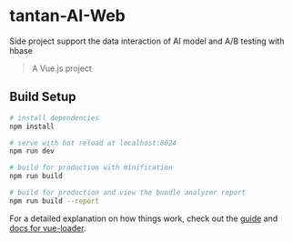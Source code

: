 # tantan-AI-Web
Side project support the data interaction of AI model and A/B testing with hbase

> A Vue.js project

## Build Setup

``` bash
# install dependencies
npm install

# serve with hot reload at localhost:8024
npm run dev

# build for production with minification
npm run build

# build for production and view the bundle analyzer report
npm run build --report
```

For a detailed explanation on how things work, check out the [guide](http://vuejs-templates.github.io/webpack/) and [docs for vue-loader](http://vuejs.github.io/vue-loader).
